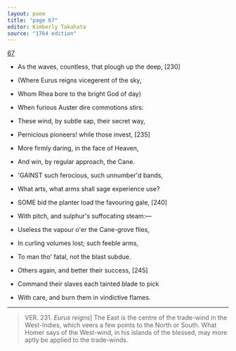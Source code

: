 ```yaml
---
layout: poem
title: "page 67"
editor: Kimberly Takahata
source: "1764 edition"
---
```



[67]()

- As the waves, countless, that plough up the deep, [230]
- (Where Eurus reigns vicegerent of the sky,
- Whom Rhea bore to the bright God of day)
- When furious Auster dire commotions stirs:
- These wind, by subtle sap, their secret way,
- Pernicious pioneers! while those invest, [235]
- More firmly daring, in the face of Heaven,
- And win, by regular approach, the Cane. 

- 'GAINST such ferocious, such unnumber'd bands,
- What arts, what arms shall sage experience use? 

- SOME bid the planter load the favouring gale, [240]
- With pitch, and sulphur's suffocating steam:—
- Useless the vapour o'er the Cane-grove flies,
- In curling volumes lost; such feeble arms,
- To man tho' fatal, not the blast subdue.
- Others again, and better their success, [245]
- Command their slaves each tainted blade to pick
- With care, and burn them in vindictive flames.

---

> VER. 231. *Eurus reigns*\] The East is the centre of the trade-wind in the West-Indies, which veers a few points to the North or South. What Homer says of the West-wind, in his islands of the blessed, may more aptly be applied to the trade-winds.
